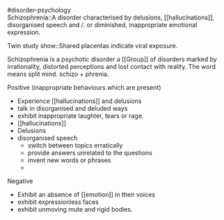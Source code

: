 #disorder-psychology  
Schizophrenia::A disorder characterised by delusions, [[hallucinations]], disorganised speech and /. or diminished, inappropriate emotional expression.

Twin study show::Shared placentas indicate viral exposure.

Schizophrenia is a psychotic disorder a [[Group]] of disorders marked by irrationality, distorted perceptions and lost contact with reality. The word means split mind. schizo + phrenia. 

Positive (inappropriate behaviours which are present)
- Experience [[hallucinations]] and delusions
- talk in disorganised and deluded ways
- exhibit inappropriate laughter, tears or rage.
- [[hallucinations]]
- Delusions
- disorganised speech
	- switch between topics erratically
	- provide answers unrelated to the questions
	- invent new words or phrases
	- 

Negative
- Exhibit an absence of [[emotion]] in their voices
- exhibit expressionless faces
- exhibit unmoving mute and rigid bodies.
